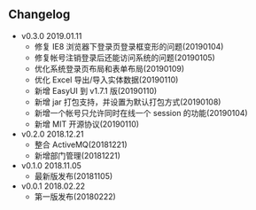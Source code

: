 
## Changelog

- v0.3.0 2019.01.11
  - 修复 IE8 浏览器下登录页登录框变形的问题(20190104)
  - 修复帐号注销登录后还能访问系统的问题(20190105)
  - 优化系统登录页布局和表单布局(20190109)
  - 优化 Excel 导出/导入实体数据(20190110)
  - 新增 EasyUI 到 v1.7.1 版(20190110)
  - 新增 jar 打包支持，并设置为默认打包方式(20190108)
  - 新增一个帐号只允许同时在线一个 session 的功能(20190104)
  - 新增 MIT 开源协议(20190110)
- v0.2.0 2018.12.21
  - 整合 ActiveMQ(20181221)
  - 新增部门管理(20181221)
- v0.1.0 2018.11.05
  - 最新版发布(20181105)
- v0.0.1 2018.02.22
  - 第一版发布(20180222)